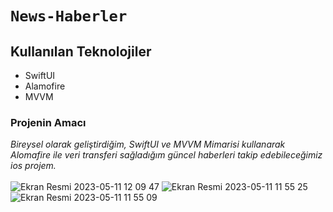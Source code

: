 #  `News-Haberler` #

## Kullanılan Teknolojiler<br/>
- SwiftUI<br/>
- Alamofire<br/>
- MVVM<br/>

### Projenin Amacı <br/>

*Bireysel olarak geliştirdiğim, SwiftUI ve MVVM Mimarisi kullanarak Alomafire ile veri transferi sağladığım güncel haberleri takip edebileceğimiz ios projem.*<br/><br/>
![Ekran Resmi 2023-05-11 12 09 47](https://github.com/beriresen/News-MVVM-Alamofire-SwiftUI/assets/43310723/87cf9232-cf6a-4cfe-9614-e13adbf9f409)
![Ekran Resmi 2023-05-11 11 55 25](https://github.com/beriresen/News-MVVM-Alamofire-SwiftUI/assets/43310723/791a2d82-73c3-4073-8ef8-827adc084154)
![Ekran Resmi 2023-05-11 11 55 09](https://github.com/beriresen/News-MVVM-Alamofire-SwiftUI/assets/43310723/067e75cd-9d8c-4991-abdb-41b6a9604073)
